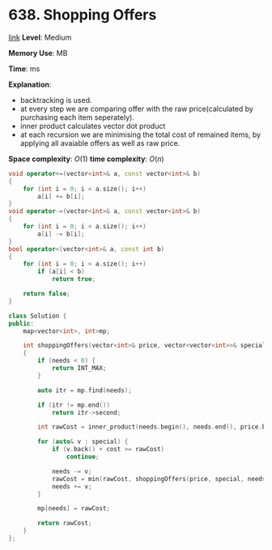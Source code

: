 # 638. Shopping Offers

[link](https://leetcode.com/problems/shopping-offers/)
**Level**: Medium 

**Memory Use**:   MB

**Time**:  ms

**Explanation**:
- backtracking is used.
- at every step we are comparing offer with the raw price(calculated by purchasing each item seperately).
- inner product calculates vector dot product
- at each recursion we are minimising the total cost of remained items, by applying all avaiable offers as well as raw price.

**Space complexity**: $O(1)$
**time complexity**: $O(n)$

```cpp
void operator+=(vector<int>& a, const vector<int>& b)
{
    for (int i = 0; i < a.size(); i++)
        a[i] += b[i];
}
void operator-=(vector<int>& a, const vector<int>& b)
{
    for (int i = 0; i < a.size(); i++)
        a[i] -= b[i];
}
bool operator<(vector<int>& a, const int b)
{
    for (int i = 0; i < a.size(); i++)
        if (a[i] < b)
            return true;

    return false;
}

class Solution {
public:
    map<vector<int>, int>mp;

    int shoppingOffers(vector<int>& price, vector<vector<int>>& special, vector<int>& needs, int cost = 0)
    {
        if (needs < 0) {
            return INT_MAX;
        }

        auto itr = mp.find(needs);

        if (itr != mp.end())
            return itr->second;

        int rawCost = inner_product(needs.begin(), needs.end(), price.begin(), cost);

        for (auto& v : special) {
            if (v.back() + cost >= rawCost)
                continue;

            needs -= v;
            rawCost = min(rawCost, shoppingOffers(price, special, needs, cost + v.back()));
            needs += v;
        }

        mp[needs] = rawCost;

        return rawCost;
    }
};



```

